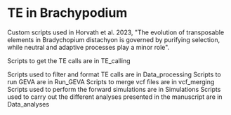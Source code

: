 # TE in Brachypodium
Custom scripts used in Horvath et al. 2023, "The evolution of transposable elements in Bradychopium distachyon is governed by purifying selection, while neutral and adaptive processes play a minor role".


Scripts to get the TE calls are in TE_calling

Scripts used to filter and format TE calls are in Data_processing
Scripts to run GEVA are in Run_GEVA
Scripts to merge vcf files are in vcf_merging
Scripts used to perform the forward simulations are in Simulations
Scripts used to carry out the different analyses presented in the manuscript are in Data_analyses


